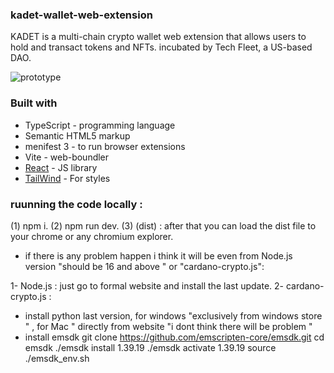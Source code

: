 ### kadet-wallet-web-extension
KADET is a multi-chain crypto wallet web extension that allows users to hold and transact tokens and NFTs. incubated by Tech Fleet, a US-based DAO.


![prototype ](https://github.com/techfleetworks/kadet-wallet-web-extension-NEW/assets/84674817/45e20bf2-043b-40ce-a71c-0e0d29940c4e)

### Built with

- TypeScript - programming language 
- Semantic HTML5 markup
- menifest 3 - to run browser extensions
- Vite - web-boundler
- [React](https://reactjs.org/) - JS library
- [TailWind](https://tailwindcss.com/) - For styles
  

### ruunning the code locally : 

(1) npm i.
(2) npm run dev.
(3) (dist) : after that you can load the dist file to your chrome or any chromium explorer.

- if there is any problem happen i think it will be even from Node.js version "should be 16 and above " or "cardano-crypto.js":

1- Node.js : just go to formal website and install the last update.
2- cardano-crypto.js :
  - install python  last version, for windows "exclusively from windows store "  , for Mac " directly from website "i dont think there will be problem "
  - install  emsdk
    git clone https://github.com/emscripten-core/emsdk.git
    cd emsdk
    ./emsdk install 1.39.19
    ./emsdk activate 1.39.19 
    source ./emsdk_env.sh


